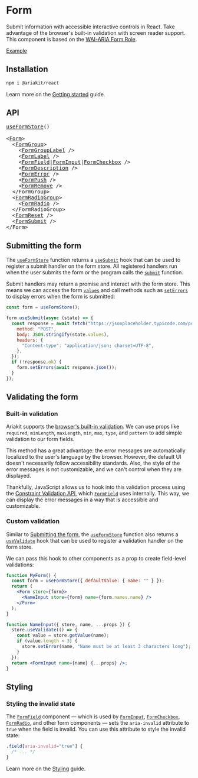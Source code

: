 # Form

<p data-description>
  Submit information with accessible interactive controls in React. Take advantage of the browser's built-in validation with screen reader support. This component is based on the <a href="https://w3c.github.io/aria/#form">WAI-ARIA Form Role</a>.
</p>

<a href="../examples/form/index.tsx" data-playground>Example</a>

## Installation

```sh
npm i @ariakit/react
```

Learn more on the [Getting started](/guide/getting-started) guide.

## API

<pre data-api>
<a href="/apis/form-store">useFormStore</a>()

&lt;<a href="/apis/form">Form</a>&gt;
  &lt;<a href="/apis/form-group">FormGroup</a>&gt;
    &lt;<a href="/apis/form-group-label">FormGroupLabel</a> /&gt;
    &lt;<a href="/apis/form-label">FormLabel</a> /&gt;
    &lt;<a href="/apis/form-field">FormField</a>|<a href="/apis/form-input">FormInput</a>|<a href="/apis/form-checkbox">FormCheckbox</a> /&gt;
    &lt;<a href="/apis/form-description">FormDescription</a> /&gt;
    &lt;<a href="/apis/form-error">FormError</a> /&gt;
    &lt;<a href="/apis/form-push">FormPush</a> /&gt;
    &lt;<a href="/apis/form-remove">FormRemove</a> /&gt;
  &lt;/FormGroup&gt;
  &lt;<a href="/apis/form-radio-group">FormRadioGroup</a>&gt;
    &lt;<a href="/apis/form-radio">FormRadio</a> /&gt;
  &lt;/FormRadioGroup&gt;
  &lt;<a href="/apis/form-reset">FormReset</a> /&gt;
  &lt;<a href="/apis/form-submit">FormSubmit</a> /&gt;
&lt;/Form&gt;
</pre>

## Submitting the form

The [`useFormStore`](/apis/form-store) function returns a [`useSubmit`](/apis/form-store#usesubmit) hook that can be used to register a submit handler on the form store. All registered handlers run when the user submits the form or the program calls the [`submit`](/apis/form-store#submit) function.

Submit handlers may return a promise and interact with the form store. This means we can access the form [`values`](/apis/form-store#values) and call methods such as [`setErrors`](/apis/form-store#seterrors) to display errors when the form is submitted:

```js
const form = useFormStore();

form.useSubmit(async (state) => {
  const response = await fetch("https://jsonplaceholder.typicode.com/posts", {
    method: "POST",
    body: JSON.stringify(state.values),
    headers: {
      "Content-type": "application/json; charset=UTF-8",
    },
  });
  if (!response.ok) {
    form.setErrors(await response.json());
  }
});
```

## Validating the form

### Built-in validation

Ariakit supports the [browser's built-in validation](https://developer.mozilla.org/en-US/docs/Learn/Forms/Form_validation#using_built-in_form_validation). We can use props like `required`, `minLength`, `maxLength`, `min`, `max`, `type`, and `pattern` to add simple validation to our form fields.

This method has a great advantage: the error messages are automatically localized to the user's language by the browser. However, the default UI doesn't necessarily follow accessibility standards. Also, the style of the error messages is not customizable, and we can't control when they are displayed.

Thankfully, JavaScript allows us to hook into this validation process using the [Constraint Validation API](https://developer.mozilla.org/en-US/docs/Web/API/Constraint_validation), which [`FormField`](/apis/form-field) uses internally. This way, we can display the error messages in a way that is accessible and customizable.

### Custom validation

Similar to [Submitting the form](#submitting-the-form), the [`useFormStore`](/apis/form-store) function also returns a [`useValidate`](/apis/form-store#usevalidate) hook that can be used to register a validation handler on the form store.

We can pass this hook to other components as a prop to create field-level validations:

```jsx
function MyForm() {
  const form = useFormStore({ defaultValue: { name: "" } });
  return (
    <Form store={form}>
      <NameInput store={form} name={form.names.name} />
    </Form>
  );
}

function NameInput({ store, name, ...props }) {
  store.useValidate(() => {
    const value = store.getValue(name);
    if (value.length < 3) {
      store.setError(name, "Name must be at least 3 characters long");
    }
  });
  return <FormInput name={name} {...props} />;
}
```

## Styling

### Styling the invalid state

The [`FormField`](/apis/form-field) component — which is used by [`FormInput`](/apis/form-input), [`FormCheckbox`](/apis/form-checkbox), [`FormRadio`](/apis/form-radio), and other form components — sets the `aria-invalid` attribute to `true` when the field is invalid. You can use this attribute to style the invalid state:

```css
.field[aria-invalid="true"] {
  /* ... */
}
```

Learn more on the [Styling](/guide/styling) guide.
